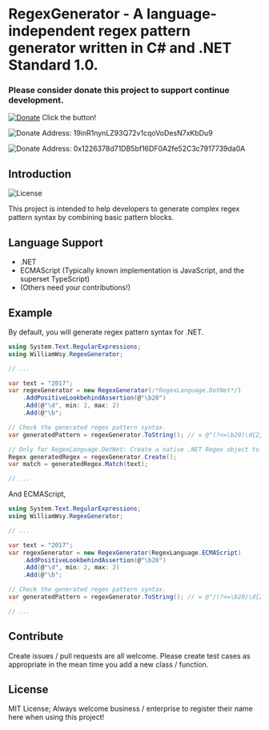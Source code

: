 # RegexGenerator - A language-independent regex pattern generator written in C# and .NET Standard 1.0.

### Please consider donate this project to support continue development.  
[![Donate](https://img.shields.io/badge/Donate-PayPal-blue.svg)](https://www.paypal.com/cgi-bin/webscr?cmd=_s-xclick&hosted_button_id=76EM5QKU7RP6W) Click the button!

![Donate](https://img.shields.io/badge/Donate-Bitcoin-yellow.svg)
Address: 19inR1nynLZ93Q72v1cqoVoDesN7xKbDu9

![Donate](https://img.shields.io/badge/Donate-Ethereum-blue.svg)
Address: 0x1226378d71DB5bf16DF0A2fe52C3c7917739da0A

## Introduction

![License](https://img.shields.io/badge/License-MIT-blue.svg)

This project is intended to help developers to generate complex regex pattern syntax by combining basic pattern blocks.

## Language Support

- .NET
- ECMAScript (Typically known implementation is JavaScript, and the superset TypeScript)
- (Others need your contributions!)

## Example

By default, you will generate regex pattern syntax for .NET.
``` C#
using System.Text.RegularExpressions;
using WilliamWsy.RegexGenerator;

// ...

var text = "2017";
var regexGenerator = new RegexGenerator(/*RegexLanguage.DotNet*/)
    .AddPositiveLookbehindAssertion(@"\b20")
    .Add(@"\d", min: 2, max: 2)
    .Add(@"\b";

// Check the generated regex pattern syntax.
var generatedPattern = regexGenerator.ToString(); // = @"(?<=\b20)\d{2}\b"

// Only for RegexLanguage.DotNet: Create a native .NET Regex object to test the pattern!
Regex generatedRegex = regexGenerator.Create();
var match = generatedRegex.Match(text);

// ...
```

And ECMAScript,
``` C#
using System.Text.RegularExpressions;
using WilliamWsy.RegexGenerator;

// ...

var text = "2017";
var regexGenerator = new RegexGenerator(RegexLanguage.ECMAScript)
    .AddPositiveLookbehindAssertion(@"\b20")
    .Add(@"\d", min: 2, max: 2)
    .Add(@"\b";

// Check the generated regex pattern syntax.
var generatedPattern = regexGenerator.ToString(); // = @"/(?<=\b20)\d{2}\b/"

// ...
```

## Contribute

Create issues / pull requests are all welcome. Please create test cases as appropriate in the mean time you add a new class / function.

## License

MIT License; Always welcome business / enterprise to register their name here when using this project!
